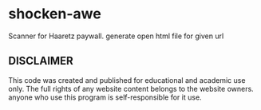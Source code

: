 # shocken-awe

Scanner for Haaretz paywall. generate open html file for given url

## DISCLAIMER
This code was created and published for educational and academic use only. The full rights of any website content belongs to the website owners. anyone who use this program is self-responsible for it use.
